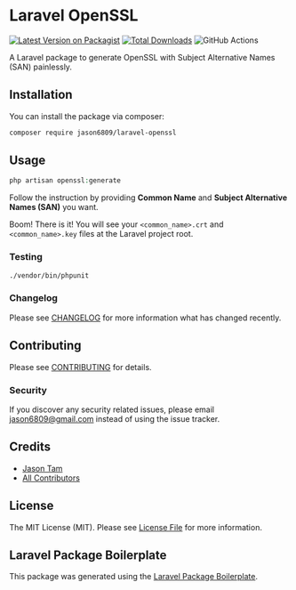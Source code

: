 # Laravel OpenSSL

[![Latest Version on Packagist](https://img.shields.io/packagist/v/jason6809/laravel-openssl.svg?style=flat-square)](https://packagist.org/packages/jason6809/laravel-openssl)
[![Total Downloads](https://img.shields.io/packagist/dt/jason6809/laravel-openssl.svg?style=flat-square)](https://packagist.org/packages/jason6809/laravel-openssl)
![GitHub Actions](https://github.com/jason6809/laravel-openssl/actions/workflows/main.yml/badge.svg)

A Laravel package to generate OpenSSL with Subject Alternative Names (SAN) painlessly.

## Installation

You can install the package via composer:

```bash
composer require jason6809/laravel-openssl
```

## Usage

```php
php artisan openssl:generate
```
Follow the instruction by providing **Common Name** and **Subject Alternative Names (SAN)** you want.

Boom! There is it! You will see your `<common_name>.crt` and `<common_name>.key` files at the Laravel project root. 

### Testing

```bash
./vendor/bin/phpunit
```

### Changelog

Please see [CHANGELOG](CHANGELOG.md) for more information what has changed recently.

## Contributing

Please see [CONTRIBUTING](CONTRIBUTING.md) for details.

### Security

If you discover any security related issues, please email jason6809@gmail.com instead of using the issue tracker.

## Credits

-   [Jason Tam](https://github.com/jason6809)
-   [All Contributors](../../contributors)

## License

The MIT License (MIT). Please see [License File](LICENSE.md) for more information.

## Laravel Package Boilerplate

This package was generated using the [Laravel Package Boilerplate](https://laravelpackageboilerplate.com).
